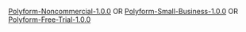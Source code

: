 [Polyform-Noncommercial-1.0.0](https://polyformproject.org/licenses/noncommercial/1.0.0) OR
[Polyform-Small-Business-1.0.0](https://polyformproject.org/licenses/small-business/1.0.0) OR
[Polyform-Free-Trial-1.0.0](https://polyformproject.org/licenses/free-trial/1.0.0)